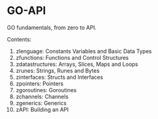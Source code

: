 # GO-API
GO fundamentals, from zero to API.

Contents:
1. zlenguage: Constants Variables and Basic Data Types
2. zfunctions: Functions and Control Structures
3. zdatastructures: Arrays, Slices, Maps and Loops
4. zrunes: Strings, Runes and Bytes
5. zinterfaces: Structs and Interfaces
6. zpointers: Pointers
7. zgoroutines: Goroutines
8. zchannels: Channels
9. zgenerics: Generics
10. zAPI: Building an API
